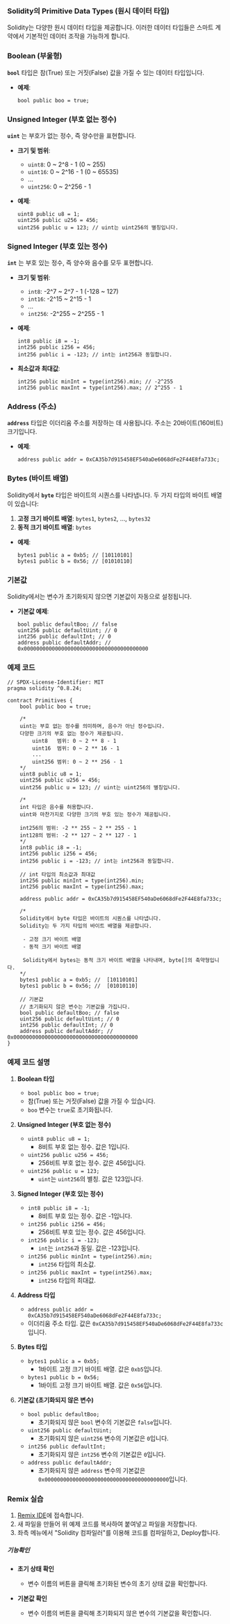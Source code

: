 ### Solidity의 Primitive Data Types (원시 데이터 타입)

Solidity는 다양한 원시 데이터 타입을 제공합니다.
이러한 데이터 타입들은 스마트 계약에서 기본적인 데이터 조작을 가능하게 합니다.

### Boolean (부울형)

**`bool`** 타입은 참(True) 또는 거짓(False) 값을 가질 수 있는 데이터 타입입니다.

- **예제**:
  ```solidity
  bool public boo = true;
  ```

### Unsigned Integer (부호 없는 정수)

**`uint`** 는 부호가 없는 정수, 즉 양수만을 표현합니다.

- **크기 및 범위**:
    - `uint8`: 0 ~ 2^8 - 1 (0 ~ 255)
    - `uint16`: 0 ~ 2^16 - 1 (0 ~ 65535)
    - ...
    - `uint256`: 0 ~ 2^256 - 1

- **예제**:
  ```solidity
  uint8 public u8 = 1;
  uint256 public u256 = 456;
  uint256 public u = 123; // uint는 uint256의 별칭입니다.
  ```

### Signed Integer (부호 있는 정수)

**`int`** 는 부호 있는 정수, 즉 양수와 음수를 모두 표현합니다.

- **크기 및 범위**:
    - `int8`: -2^7 ~ 2^7 - 1 (-128 ~ 127)
    - `int16`: -2^15 ~ 2^15 - 1
    - ...
    - `int256`: -2^255 ~ 2^255 - 1

- **예제**:
  ```solidity
  int8 public i8 = -1;
  int256 public i256 = 456;
  int256 public i = -123; // int는 int256과 동일합니다.
  ```

- **최소값과 최대값**:
  ```solidity
  int256 public minInt = type(int256).min; // -2^255
  int256 public maxInt = type(int256).max; // 2^255 - 1
  ```

### Address (주소)

**`address`** 타입은 이더리움 주소를 저장하는 데 사용됩니다. 주소는 20바이트(160비트) 크기입니다.

- **예제**:
  ```solidity
  address public addr = 0xCA35b7d915458EF540aDe6068dFe2F44E8fa733c;
  ```

### Bytes (바이트 배열)

Solidity에서 **`byte`** 타입은 바이트의 시퀀스를 나타냅니다. 두 가지 타입의 바이트 배열이 있습니다:

1. **고정 크기 바이트 배열**: `bytes1`, `bytes2`, ..., `bytes32`
2. **동적 크기 바이트 배열**: `bytes`

- **예제**:
  ```solidity
  bytes1 public a = 0xb5; // [10110101]
  bytes1 public b = 0x56; // [01010110]
  ```

### 기본값

Solidity에서는 변수가 초기화되지 않으면 기본값이 자동으로 설정됩니다.

- **기본값 예제**:
  ```solidity
  bool public defaultBoo; // false
  uint256 public defaultUint; // 0
  int256 public defaultInt; // 0
  address public defaultAddr; // 0x0000000000000000000000000000000000000000
  ```

### 예제 코드

```solidity
// SPDX-License-Identifier: MIT
pragma solidity ^0.8.24;

contract Primitives {
    bool public boo = true;

    /*
    uint는 부호 없는 정수를 의미하며, 음수가 아닌 정수입니다.
    다양한 크기의 부호 없는 정수가 제공됩니다.
        uint8   범위: 0 ~ 2 ** 8 - 1
        uint16  범위: 0 ~ 2 ** 16 - 1
        ...
        uint256 범위: 0 ~ 2 ** 256 - 1
    */
    uint8 public u8 = 1;
    uint256 public u256 = 456;
    uint256 public u = 123; // uint는 uint256의 별칭입니다.

    /*
    int 타입은 음수를 허용합니다.
    uint와 마찬가지로 다양한 크기의 부호 있는 정수가 제공됩니다.
    
    int256의 범위: -2 ** 255 ~ 2 ** 255 - 1
    int128의 범위: -2 ** 127 ~ 2 ** 127 - 1
    */
    int8 public i8 = -1;
    int256 public i256 = 456;
    int256 public i = -123; // int는 int256과 동일합니다.

    // int 타입의 최소값과 최대값
    int256 public minInt = type(int256).min;
    int256 public maxInt = type(int256).max;

    address public addr = 0xCA35b7d915458EF540aDe6068dFe2F44E8fa733c;

    /*
    Solidity에서 byte 타입은 바이트의 시퀀스를 나타냅니다.
    Solidity는 두 가지 타입의 바이트 배열을 제공합니다.

     - 고정 크기 바이트 배열
     - 동적 크기 바이트 배열
     
     Solidity에서 bytes는 동적 크기 바이트 배열을 나타내며, byte[]의 축약형입니다.
    */
    bytes1 public a = 0xb5; //  [10110101]
    bytes1 public b = 0x56; //  [01010110]

    // 기본값
    // 초기화되지 않은 변수는 기본값을 가집니다.
    bool public defaultBoo; // false
    uint256 public defaultUint; // 0
    int256 public defaultInt; // 0
    address public defaultAddr; // 0x0000000000000000000000000000000000000000
}
```

### 예제 코드 설명

1. **Boolean 타입**
    - `bool public boo = true;`
    - 참(True) 또는 거짓(False) 값을 가질 수 있습니다.
    - `boo` 변수는 `true`로 초기화됩니다.

2. **Unsigned Integer (부호 없는 정수)**
    - `uint8 public u8 = 1;`
        - 8비트 부호 없는 정수. 값은 1입니다.
    - `uint256 public u256 = 456;`
        - 256비트 부호 없는 정수. 값은 456입니다.
    - `uint256 public u = 123;`
        - `uint`는 `uint256`의 별칭. 값은 123입니다.

3. **Signed Integer (부호 있는 정수)**
    - `int8 public i8 = -1;`
        - 8비트 부호 있는 정수. 값은 -1입니다.
    - `int256 public i256 = 456;`
        - 256비트 부호 있는 정수. 값은 456입니다.
    - `int256 public i = -123;`
        - `int`는 `int256`과 동일. 값은 -123입니다.
    - `int256 public minInt = type(int256).min;`
        - `int256` 타입의 최소값.
    - `int256 public maxInt = type(int256).max;`
        - `int256` 타입의 최대값.

4. **Address 타입**
    - `address public addr = 0xCA35b7d915458EF540aDe6068dFe2F44E8fa733c;`
    - 이더리움 주소 타입. 값은 `0xCA35b7d915458EF540aDe6068dFe2F44E8fa733c`입니다.

5. **Bytes 타입**
    - `bytes1 public a = 0xb5;`
        - 1바이트 고정 크기 바이트 배열. 값은 `0xb5`입니다.
    - `bytes1 public b = 0x56;`
        - 1바이트 고정 크기 바이트 배열. 값은 `0x56`입니다.

6. **기본값 (초기화되지 않은 변수)**
    - `bool public defaultBoo;`
        - 초기화되지 않은 `bool` 변수의 기본값은 `false`입니다.
    - `uint256 public defaultUint;`
        - 초기화되지 않은 `uint256` 변수의 기본값은 `0`입니다.
    - `int256 public defaultInt;`
        - 초기화되지 않은 `int256` 변수의 기본값은 `0`입니다.
    - `address public defaultAddr;`
        - 초기화되지 않은 `address` 변수의 기본값은 `0x0000000000000000000000000000000000000000`입니다.

### Remix 실습

1. [Remix IDE](https://remix.ethereum.org/)에 접속합니다.
2. 새 파일을 만들어 위 예제 코드를 복사하여 붙여넣고 파일을 저장합니다.
3. 좌측 메뉴에서 "Solidity 컴파일러"를 이용해 코드를 컴파일하고, Deploy합니다.

##### 기능확인

- **초기 상태 확인**
    - 변수 이름의 버튼을 클릭해 초기화된 변수의 초기 상태 값을 확인합니다.

- **기본값 확인**
    - 변수 이름의 버튼을 클릭해 초기화되지 않은 변수의 기본값을 확인합니다.
